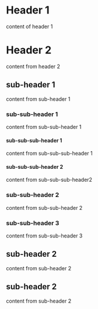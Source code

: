 # Header 1
content of header 1
 # Header 2
content from header 2
## sub-header 1
content from sub-header 1
### sub-sub-header 1
content from sub-sub-header 1
#### sub-sub-sub-header 1
content from sub-sub-sub-header 1
#### sub-sub-sub-header 2
content from sub-sub-sub-header2
### sub-sub-header 2
content from sub-sub-header 2 
### sub-sub-header 3
content from sub-sub-header 3
## sub-header 2
content from sub-header 2
## sub-header 2
content from sub-header 2
